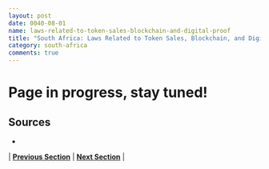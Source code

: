 ```yaml
---
layout: post
date: 0040-08-01
name: laws-related-to-token-sales-blockchain-and-digital-proof
title: "South Africa: Laws Related to Token Sales, Blockchain, and Digital Proof"
category: south-africa
comments: true
---
```


# Page in progress, stay tuned!

Sources 
--- 
- 

| **[Previous Section]( https://neo-project.github.io/global-blockchain-compliance-hub//south-africa/south-africa-governing-by-law.html)** | **[Next Section]( https://neo-project.github.io/global-blockchain-compliance-hub//south-africa/south-africa-securities-related-laws.html)** |
